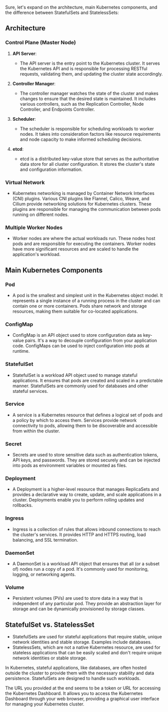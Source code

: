 Sure, let's expand on the architecture, main Kubernetes components, and the difference between StatefulSets and StatelessSets:

## Architecture

### Control Plane (Master Node)

1. **API Server**:
   - The API server is the entry point to the Kubernetes cluster. It serves the Kubernetes API and is responsible for processing RESTful requests, validating them, and updating the cluster state accordingly.

2. **Controller Manager**:
   - The controller manager watches the state of the cluster and makes changes to ensure that the desired state is maintained. It includes various controllers, such as the Replication Controller, Node Controller, and Endpoints Controller.

3. **Scheduler**:
   - The scheduler is responsible for scheduling workloads to worker nodes. It takes into consideration factors like resource requirements and node capacity to make informed scheduling decisions.

4. **etcd**:
   - etcd is a distributed key-value store that serves as the authoritative data store for all cluster configuration. It stores the cluster's state and configuration information.

### Virtual Network

- Kubernetes networking is managed by Container Network Interfaces (CNI) plugins. Various CNI plugins like Flannel, Calico, Weave, and Cilium provide networking solutions for Kubernetes clusters. These plugins are responsible for managing the communication between pods running on different nodes.

### Multiple Worker Nodes

- Worker nodes are where the actual workloads run. These nodes host pods and are responsible for executing the containers. Worker nodes have more significant resources and are scaled to handle the application's workload.

## Main Kubernetes Components

### Pod

- A pod is the smallest and simplest unit in the Kubernetes object model. It represents a single instance of a running process in the cluster and can contain one or more containers. Pods share network and storage resources, making them suitable for co-located applications.

### ConfigMap

- ConfigMap is an API object used to store configuration data as key-value pairs. It's a way to decouple configuration from your application code. ConfigMaps can be used to inject configuration into pods at runtime.

### StatefulSet

- StatefulSet is a workload API object used to manage stateful applications. It ensures that pods are created and scaled in a predictable manner. StatefulSets are commonly used for databases and other stateful services.

### Service

- A service is a Kubernetes resource that defines a logical set of pods and a policy by which to access them. Services provide network connectivity to pods, allowing them to be discoverable and accessible from within the cluster.

### Secret

- Secrets are used to store sensitive data such as authentication tokens, API keys, and passwords. They are stored securely and can be injected into pods as environment variables or mounted as files.

### Deployment

- A Deployment is a higher-level resource that manages ReplicaSets and provides a declarative way to create, update, and scale applications in a cluster. Deployments enable you to perform rolling updates and rollbacks.

### Ingress

- Ingress is a collection of rules that allows inbound connections to reach the cluster's services. It provides HTTP and HTTPS routing, load balancing, and SSL termination.

### DaemonSet

- A DaemonSet is a workload API object that ensures that all (or a subset of) nodes run a copy of a pod. It's commonly used for monitoring, logging, or networking agents.

### Volume

- Persistent volumes (PVs) are used to store data in a way that is independent of any particular pod. They provide an abstraction layer for storage and can be dynamically provisioned by storage classes.

## StatefulSet vs. StatelessSet

- StatefulSets are used for stateful applications that require stable, unique network identities and stable storage. Examples include databases.
- StatelessSets, which are not a native Kubernetes resource, are used for stateless applications that can be easily scaled and don't require unique network identities or stable storage.

In Kubernetes, stateful applications, like databases, are often hosted outside the cluster to provide them with the necessary stability and data persistence. StatefulSets are designed to handle such workloads.

The URL you provided at the end seems to be a token or URL for accessing the Kubernetes Dashboard. It allows you to access the Kubernetes Dashboard through your web browser, providing a graphical user interface for managing your Kubernetes cluster.